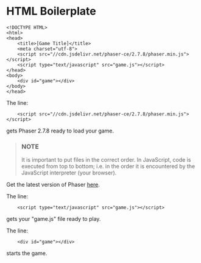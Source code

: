 # HTML Boilerplate

```
<!DOCTYPE HTML>
<html>
<head>
    <title>[Game Title]</title>
    <meta charset="utf-8">
    <script src="//cdn.jsdelivr.net/phaser-ce/2.7.8/phaser.min.js"></script>
    <script type="text/javascript" src="game.js"></script>
</head>
<body>
    <div id="game"></div>
</body>
</head>
```
The line:
```
    <script src="//cdn.jsdelivr.net/phaser-ce/2.7.8/phaser.min.js"></script>
```
gets Phaser 2.7.8 ready to load your game. 

> ### NOTE
> It is important to put files in the correct order. In JavaScript, code is executed from top to bottom; i.e. in the order it is encountered by the JavaScript interpreter (your browser).

Get the latest version of Phaser [here](https://phaser.io/download/stable).

The line:
```
    <script type="text/javascript" src="game.js"></script>
```
 gets your "game.js" file ready to play.

The line:
```
    <div id="game"></div>
```
 starts the game.

<!-- 
```
    <script type="text/javascript" src="js/game.js"></script>
    <script type="text/javascript" src="js/aquaplane.js"></script>


    <div id="site">
        <p><a href="site/index.html">Read the Tutorial</a></p>
    </div>
```


-->
